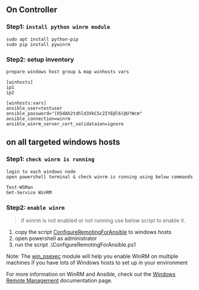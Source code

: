 ## On Controller

### Step1: `install python winrm module`
```
sudo apt install python-pip
sudo pip install pywinrm 
```
### Step2: setup inventory

```
prepare windows host group & map winhosts vars

[winhosts]
ip1
ip2

[winhosts:vars]
ansible_user=testuser
ansible_password="(O5dAh2tdhld3VkC5c2IYE@l6(@U?Wcm"
ansible_connection=winrm
ansible_winrm_server_cert_validataion=ignore
```

## on all targeted windows hosts

### Step1: `check winrm is running`

```
login to each windows node
open powershell terminal & check winrm is running using below commands

Test-WSMan
Get-Service WinRM
```

### Step2: `enable winrm`

> if winrm is not enabled or not running use below script to enable it. 

1) copy the script [ConfigureRemotingForAnsible](https://raw.githubusercontent.com/HCL-Cloud-Native-Labs/SRE-Boilerplate/main/ansible/windows/ConfigureRemotingForAnsible.ps1) to windows hosts
2) open powershell as administrator
3) run the script .\ConfigureRemotingForAnsible.ps1

Note: The [win_psexec](https://docs.ansible.com/ansible/latest/modules/win_psexec_module.html) module will help you enable WinRM on multiple machines if you have lots of Windows hosts to set up in your environment

For more information on WinRM and Ansible, check out the [Windows Remote Management](https://docs.ansible.com/ansible/latest/user_guide/windows_winrm.html) documentation page.
